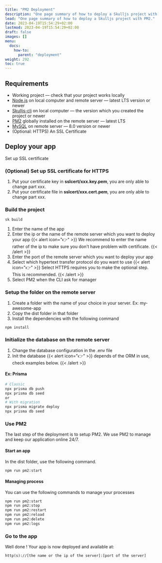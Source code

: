 ```yaml
---
title: "PM2 Deployment"
description: "One page summary of how to deploy a Skulljs project with PM2."
lead: "One page summary of how to deploy a Skulljs project with PM2."
date: 2023-04-19T15:54:29+02:00
lastmod: 2023-04-19T15:54:29+02:00
draft: false
images: []
menu:
  docs:
    how-to:
      parent: "deployment"
weight: 292
toc: true
---
```


## Requirements

- Working project — check that your project works locally
- [Node.js](https://nodejs.org/) on local computer and remote server — latest LTS version or newer
- [Skulljs-cli](https://www.npmjs.com/package/@skulljs/cli) on local computer — the version which you created the project or newer
- [PM2](https://pm2.keymetrics.io/docs/usage/pm2-doc-single-page/) globally installed on the remote server — latest LTS
- [MySQL](https://www.mysql.com/) on remote server — 8.0 version or newer
- (Optional: HTTPS) An SSL Certificate

## Deploy your app

Set up SSL certificate

### (Optional) Set up SSL certificate for HTTPS

1. Put your certificate key in **sslcert/xxx.key.pem**, you are only able to change part xxx.
1. Put your certificate file in **sslcert/xxx.cert.pem**, you are only able to change part xxx.

### Build the project

```bash
sk build
```

1. Enter the name of the app
1. Enter the ip or the name of the remote server which you want to deploy your app
{{< alert icon="👉" >}}
We recommend to enter the name rather of the ip to make sure you don't have problem with certificate.
{{< /alert >}}
1. Enter the port of the remote server which you want to deploy your app
1. Select which hypertext transfer protocol do you want to use
{{< alert icon="👉" >}}
Select HTTPS requires you to make the optional step. This is recommended.
{{< /alert >}}
1. Select PM2 when the CLI ask for manager

### Setup the folder on the remote server

1. Create a folder with the name of your choice in your server. Ex: my-awesome-app
1. Copy the dist folder in that folder
1. Install the dependencies with the following command

```bash
npm install
```

### Initialize the database on the remote server

1. Change the database configuration in the .env file
1. Init the database
{{< alert icon="👉" >}}
depends of the ORM in use, check examples below.
{{< /alert >}}

#### Ex: Prisma

```bash
# Classic
npx prisma db push
npx prisma db seed
or
# With migration
npx prisma migrate deploy
npx prisma db seed
```

### Use PM2

The last step of the deployment is to setup PM2. We use PM2 to manage and keep our application online 24/7.

#### Start an app

In the dist folder, use the following command.

```bash
npm run pm2:start
```

#### Managing process

You can use the following commands to manage your processes

```bash
npm run pm2:start
npm run pm2:stop
npm run pm2:restart
npm run pm2:reload
npm run pm2:delete
npm run pm2:logs
```

### Go to the app

Well done ! Your app is now deployed and available at:

```url
http(s)://[the name or the ip of the server]:[port of the server]
```
